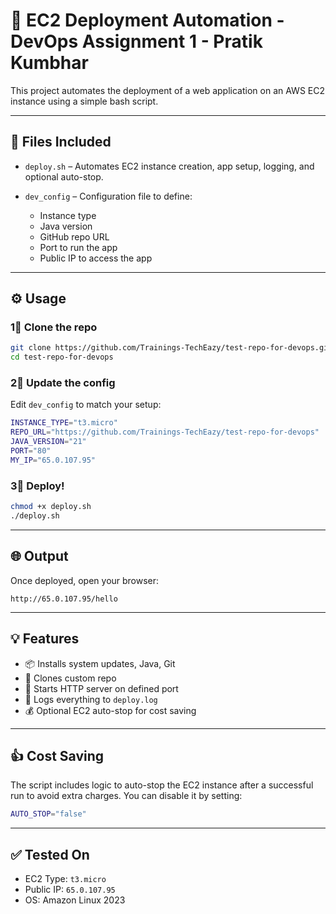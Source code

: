 # 🚀 EC2 Deployment Automation - DevOps Assignment 1 - Pratik Kumbhar

This project automates the deployment of a web application on an AWS EC2 instance using a simple bash script.

---

## 📁 Files Included

* `deploy.sh` – Automates EC2 instance creation, app setup, logging, and optional auto-stop.
* `dev_config` – Configuration file to define:

  * Instance type
  * Java version
  * GitHub repo URL
  * Port to run the app
  * Public IP to access the app

---

## ⚙️ Usage

### 1⃣️ Clone the repo

```bash
git clone https://github.com/Trainings-TechEazy/test-repo-for-devops.git
cd test-repo-for-devops
```

### 2⃣️ Update the config

Edit `dev_config` to match your setup:

```bash
INSTANCE_TYPE="t3.micro"
REPO_URL="https://github.com/Trainings-TechEazy/test-repo-for-devops"
JAVA_VERSION="21"
PORT="80"
MY_IP="65.0.107.95"
```

### 3⃣️ Deploy!

```bash
chmod +x deploy.sh
./deploy.sh
```

---

## 🌐 Output

Once deployed, open your browser:

```
http://65.0.107.95/hello
```

---

## 💡 Features

* 📦 Installs system updates, Java, Git
* 📁 Clones custom repo
* 🚀 Starts HTTP server on defined port
* 📃 Logs everything to `deploy.log`
* 💰 Optional EC2 auto-stop for cost saving

---

## 👍 Cost Saving

The script includes logic to auto-stop the EC2 instance after a successful run to avoid extra charges. You can disable it by setting:

```bash
AUTO_STOP="false"
```

---

## ✅ Tested On

* EC2 Type: `t3.micro`
* Public IP: `65.0.107.95`
* OS: Amazon Linux 2023
